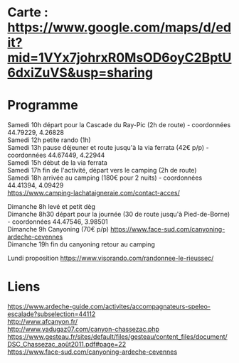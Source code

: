 
# Carte : https://www.google.com/maps/d/edit?mid=1VYx7johrxR0MsOD6oyC2BptU6dxiZuVS&usp=sharing

# Programme

Samedi 10h départ pour la Cascade du Ray-Pic (2h de route) - coordonnées 44.79229, 4.26828   
Samedi 12h petite rando (1h)   
Samedi 13h pause déjeuner et route jusqu'à la via ferrata (42€ p/p) - coordonnées 44.67449, 4.22944   
Samedi 15h début de la via ferrata   
Samedi 17h fin de l'activité, départ vers le camping (2h de route)   
Samedi 18h arrivée au camping (180€ pour 2 nuits) - coordonnées 44.41394, 4.09429   
https://www.camping-lachataigneraie.com/contact-acces/

Dimanche 8h levé et petit dèg   
Dimanche 8h30 départ pour la journée (30 de route jusqu'à Pied-de-Borne) - coordonnées 44.47546, 3.98501   
Dimanche 9h Canyoning (70€ p/p) https://www.face-sud.com/canyoning-ardeche-cevennes   
Dimanche 19h fin du canyoning retour au camping   

Lundi proposition
https://www.visorando.com/randonnee-le-rieussec/

# Liens
https://www.ardeche-guide.com/activites/accompagnateurs-speleo-escalade?subselection=44112   
http://www.afcanyon.fr/   
http://www.yadugaz07.com/canyon-chassezac.php   
https://www.gesteau.fr/sites/default/files/gesteau/content_files/document/DSC_Chassezac_août2011.pdf#page=22   
https://www.face-sud.com/canyoning-ardeche-cevennes   
